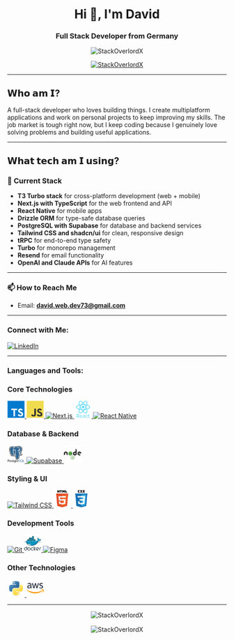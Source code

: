 <h1 align="center">Hi 👋, I'm David</h1>
<h3 align="center">Full Stack Developer from Germany</h3>

<p align="center">
  <img src="https://komarev.com/ghpvc/?username=StackOverlordX&label=Profile%20views&color=0e75b6&style=flat" alt="StackOverlordX" />
</p>

<p align="center">
  <a href="https://github.com/ryo-ma/github-profile-trophy">
    <img src="https://github-profile-trophy.vercel.app/?username=StackOverlordX&theme=juicyfresh" alt="StackOverlordX" />
  </a>
</p>

---

## 𝗪𝗵𝗼 𝗮𝗺 𝗜?

A full-stack developer who loves building things. I create multiplatform applications and work on personal projects to keep improving my skills. The job market is tough right now, but I keep coding because I genuinely love solving problems and building useful applications.

---

## 𝗪𝗵𝗮𝘁 𝘁𝗲𝗰𝗵 𝗮𝗺 𝗜 𝘂𝘀𝗶𝗻𝗴?

### 🚀 **Current Stack**
- **T3 Turbo stack** for cross-platform development (web + mobile)
- **Next.js with TypeScript** for the web frontend and API
- **React Native** for mobile apps
- **Drizzle ORM** for type-safe database queries
- **PostgreSQL with Supabase** for database and backend services
- **Tailwind CSS and shadcn/ui** for clean, responsive design
- **tRPC** for end-to-end type safety
- **Turbo** for monorepo management
- **Resend** for email functionality
- **OpenAI and Claude APIs** for AI features

---

### 📫 How to Reach Me
- Email: **[david.web.dev73@gmail.com](mailto:david.web.dev73@gmail.com)**

---

<h3 align="left">Connect with Me:</h3>
<p align="left">
  <a href="https://linkedin.com/in/dedaku" target="blank">
    <img align="center" src="https://raw.githubusercontent.com/rahuldkjain/github-profile-readme-generator/master/src/images/icons/Social/linked-in-alt.svg" alt="LinkedIn" height="30" width="40" />
  </a>
</p>

---

<h3 align="left">Languages and Tools:</h3>

### **Core Technologies**
<p align="left">
  <a href="https://www.typescriptlang.org/" target="_blank" rel="noreferrer">
    <img src="https://raw.githubusercontent.com/devicons/devicon/master/icons/typescript/typescript-original.svg" alt="TypeScript" width="40" height="40"/>
  </a>
  <a href="https://developer.mozilla.org/en-US/docs/Web/JavaScript" target="_blank" rel="noreferrer">
    <img src="https://raw.githubusercontent.com/devicons/devicon/master/icons/javascript/javascript-original.svg" alt="JavaScript" width="40" height="40"/>
  </a>
  <a href="https://nextjs.org/" target="_blank" rel="noreferrer">
    <img src="https://assets.vercel.com/image/upload/v1662130559/nextjs/Icon_light_background.png" alt="Next.js" width="40" height="40"/>
  </a>
  <a href="https://reactjs.org/" target="_blank" rel="noreferrer">
    <img src="https://raw.githubusercontent.com/devicons/devicon/master/icons/react/react-original-wordmark.svg" alt="React" width="40" height="40"/>
  </a>
  <a href="https://reactnative.dev/" target="_blank" rel="noreferrer">
    <img src="https://reactnative.dev/img/header_logo.svg" alt="React Native" width="40" height="40"/>
  </a>
</p>

### **Database & Backend**
<p align="left">
  <a href="https://www.postgresql.org" target="_blank" rel="noreferrer">
    <img src="https://raw.githubusercontent.com/devicons/devicon/master/icons/postgresql/postgresql-original-wordmark.svg" alt="PostgreSQL" width="40" height="40"/>
  </a>
  <a href="https://supabase.com" target="_blank" rel="noreferrer">
    <img src="https://www.vectorlogo.zone/logos/supabase/supabase-icon.svg" alt="Supabase" width="40" height="40"/>
  </a>
  <a href="https://nodejs.org" target="_blank" rel="noreferrer">
    <img src="https://raw.githubusercontent.com/devicons/devicon/master/icons/nodejs/nodejs-original-wordmark.svg" alt="Node.js" width="40" height="40"/>
  </a>
</p>

### **Styling & UI**
<p align="left">
  <a href="https://tailwindcss.com/" target="_blank" rel="noreferrer">
    <img src="https://www.vectorlogo.zone/logos/tailwindcss/tailwindcss-icon.svg" alt="Tailwind CSS" width="40" height="40"/>
  </a>
  <a href="https://www.w3.org/html/" target="_blank" rel="noreferrer">
    <img src="https://raw.githubusercontent.com/devicons/devicon/master/icons/html5/html5-original-wordmark.svg" alt="HTML5" width="40" height="40"/>
  </a>
  <a href="https://www.w3schools.com/css/" target="_blank" rel="noreferrer">
    <img src="https://raw.githubusercontent.com/devicons/devicon/master/icons/css3/css3-original-wordmark.svg" alt="CSS3" width="40" height="40"/>
  </a>
</p>

### **Development Tools**
<p align="left">
  <a href="https://git-scm.com/" target="_blank" rel="noreferrer">
    <img src="https://www.vectorlogo.zone/logos/git-scm/git-scm-icon.svg" alt="Git" width="40" height="40"/>
  </a>
  <a href="https://www.docker.com/" target="_blank" rel="noreferrer">
    <img src="https://raw.githubusercontent.com/devicons/devicon/master/icons/docker/docker-original-wordmark.svg" alt="Docker" width="40" height="40"/>
  </a>
  <a href="https://www.figma.com/" target="_blank" rel="noreferrer">
    <img src="https://www.vectorlogo.zone/logos/figma/figma-icon.svg" alt="Figma" width="40" height="40"/>
  </a>
</p>

### **Other Technologies**
<p align="left">
  <a href="https://www.python.org" target="_blank" rel="noreferrer">
    <img src="https://raw.githubusercontent.com/devicons/devicon/master/icons/python/python-original.svg" alt="Python" width="40" height="40"/>
  </a>
  <a href="https://aws.amazon.com" target="_blank" rel="noreferrer">
    <img src="https://raw.githubusercontent.com/devicons/devicon/master/icons/amazonwebservices/amazonwebservices-original-wordmark.svg" alt="AWS" width="40" height="40"/>
  </a>
</p>

---

<p align="center">
  <img align="center" src="https://github-readme-stats.vercel.app/api?username=StackOverlordX&show_icons=true&locale=en" alt="StackOverlordX" />
</p>

<p align="center">
  <img align="center" src="https://github-readme-streak-stats.herokuapp.com/?user=StackOverlordX&theme=dark" alt="StackOverlordX" />
</p>

